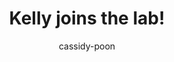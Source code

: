 ---
title: Kelly joins the lab!
image: images/kyungbin-oh-professional-headshot.jpg
author: cassidy-poon
---
